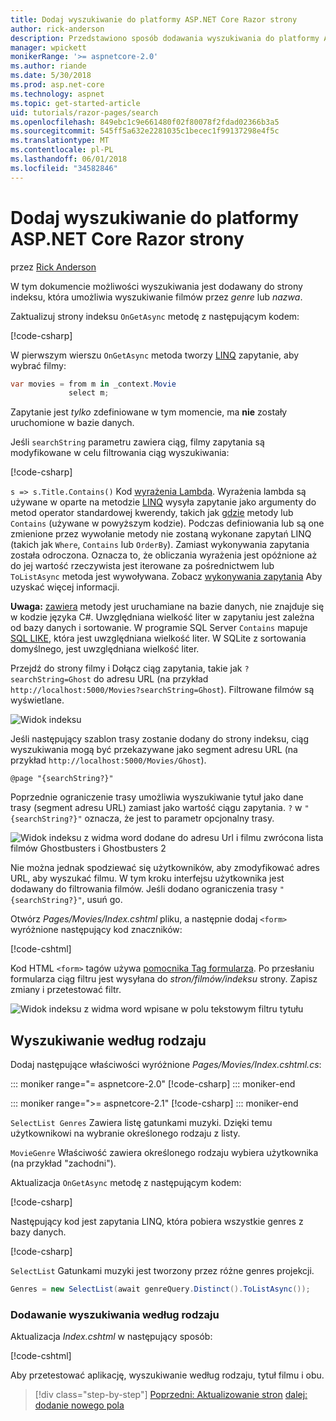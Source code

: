 ```yaml
---
title: Dodaj wyszukiwanie do platformy ASP.NET Core Razor strony
author: rick-anderson
description: Przedstawiono sposób dodawania wyszukiwania do platformy ASP.NET Core Razor stron
manager: wpickett
monikerRange: '>= aspnetcore-2.0'
ms.author: riande
ms.date: 5/30/2018
ms.prod: asp.net-core
ms.technology: aspnet
ms.topic: get-started-article
uid: tutorials/razor-pages/search
ms.openlocfilehash: 849ebc1c9e661480f02f80078f2fdad02366b3a5
ms.sourcegitcommit: 545ff5a632e2281035c1becec1f99137298e4f5c
ms.translationtype: MT
ms.contentlocale: pl-PL
ms.lasthandoff: 06/01/2018
ms.locfileid: "34582846"
---
```

# <a name="add-search-to-aspnet-core-razor-pages"></a>Dodaj wyszukiwanie do platformy ASP.NET Core Razor strony

przez [Rick Anderson](https://twitter.com/RickAndMSFT)

W tym dokumencie możliwości wyszukiwania jest dodawany do strony indeksu, która umożliwia wyszukiwanie filmów przez *genre* lub *nazwa*.

Zaktualizuj strony indeksu `OnGetAsync` metodę z następującym kodem:

[!code-csharp[](razor-pages-start/sample/RazorPagesMovie/Pages/Movies/Index.cshtml.cs?name=snippet_1stSearch)]

W pierwszym wierszu `OnGetAsync` metoda tworzy [LINQ](/dotnet/csharp/programming-guide/concepts/linq/) zapytanie, aby wybrać filmy:

```csharp
var movies = from m in _context.Movie
             select m;
```

Zapytanie jest *tylko* zdefiniowane w tym momencie, ma **nie** zostały uruchomione w bazie danych.

Jeśli `searchString` parametru zawiera ciąg, filmy zapytania są modyfikowane w celu filtrowania ciąg wyszukiwania:

[!code-csharp[](razor-pages-start/sample/RazorPagesMovie/Pages/Movies/Index.cshtml.cs?name=snippet_SearchNull)]

`s => s.Title.Contains()` Kod [wyrażenia Lambda](/dotnet/csharp/programming-guide/statements-expressions-operators/lambda-expressions). Wyrażenia lambda są używane w oparte na metodzie [LINQ](/dotnet/csharp/programming-guide/concepts/linq/) wysyła zapytanie jako argumenty do metod operator standardowej kwerendy, takich jak [gdzie](/dotnet/csharp/programming-guide/concepts/linq/query-syntax-and-method-syntax-in-linq) metody lub `Contains` (używane w powyższym kodzie). Podczas definiowania lub są one zmienione przez wywołanie metody nie zostaną wykonane zapytań LINQ (takich jak `Where`, `Contains` lub `OrderBy`). Zamiast wykonywania zapytania została odroczona. Oznacza to, że obliczania wyrażenia jest opóźnione aż do jej wartość rzeczywista jest iterowane za pośrednictwem lub `ToListAsync` metoda jest wywoływana. Zobacz [wykonywania zapytania](/dotnet/framework/data/adonet/ef/language-reference/query-execution) Aby uzyskać więcej informacji.

**Uwaga:** [zawiera](/dotnet/api/system.data.objects.dataclasses.entitycollection-1.contains) metody jest uruchamiane na bazie danych, nie znajduje się w kodzie języka C#. Uwzględniana wielkość liter w zapytaniu jest zależna od bazy danych i sortowanie. W programie SQL Server `Contains` mapuje [SQL LIKE](/sql/t-sql/language-elements/like-transact-sql), która jest uwzględniana wielkość liter. W SQLite z sortowania domyślnego, jest uwzględniana wielkość liter.

Przejdź do strony filmy i Dołącz ciąg zapytania, takie jak `?searchString=Ghost` do adresu URL (na przykład `http://localhost:5000/Movies?searchString=Ghost`). Filtrowane filmów są wyświetlane.

![Widok indeksu](search/_static/ghost.png)

Jeśli następujący szablon trasy zostanie dodany do strony indeksu, ciąg wyszukiwania mogą być przekazywane jako segment adresu URL (na przykład `http://localhost:5000/Movies/Ghost`).

```cshtml
@page "{searchString?}"
```

Poprzednie ograniczenie trasy umożliwia wyszukiwanie tytuł jako dane trasy (segment adresu URL) zamiast jako wartość ciągu zapytania.  `?` w `"{searchString?}"` oznacza, że jest to parametr opcjonalny trasy.

![Widok indeksu z widma word dodane do adresu Url i filmu zwrócona lista filmów Ghostbusters i Ghostbusters 2](search/_static/g2.png)

Nie można jednak spodziewać się użytkowników, aby zmodyfikować adres URL, aby wyszukać filmu. W tym kroku interfejsu użytkownika jest dodawany do filtrowania filmów. Jeśli dodano ograniczenia trasy `"{searchString?}"`, usuń go.

Otwórz *Pages/Movies/Index.cshtml* pliku, a następnie dodaj `<form>` wyróżnione następujący kod znaczników:

[!code-cshtml[](razor-pages-start/sample/RazorPagesMovie/Pages/Movies/Index2.cshtml?highlight=14-19&range=1-22)]

Kod HTML `<form>` tagów używa [pomocnika Tag formularza](xref:mvc/views/working-with-forms#the-form-tag-helper). Po przesłaniu formularza ciąg filtru jest wysyłana do *stron/filmów/indeksu* strony. Zapisz zmiany i przetestować filtr.

![Widok indeksu z widma word wpisane w polu tekstowym filtru tytułu](search/_static/filter.png)

## <a name="search-by-genre"></a>Wyszukiwanie według rodzaju

Dodaj następujące właściwości wyróżnione *Pages/Movies/Index.cshtml.cs*:

::: moniker range="= aspnetcore-2.0"
[!code-csharp[](razor-pages-start/sample/RazorPagesMovie/Pages/Movies/Index.cshtml.cs?name=snippet_newProps&highlight=11-999)]
::: moniker-end

::: moniker range=">= aspnetcore-2.1"
[!code-csharp[](razor-pages-start/sample/RazorPagesMovie21/Pages/Movies/Index.cshtml.cs?name=snippet_newProps&highlight=11-999)]
::: moniker-end


`SelectList Genres` Zawiera listę gatunkami muzyki. Dzięki temu użytkownikowi na wybranie określonego rodzaju z listy.

`MovieGenre` Właściwość zawiera określonego rodzaju wybiera użytkownika (na przykład "zachodni").

Aktualizacja `OnGetAsync` metodę z następującym kodem:

[!code-csharp[](razor-pages-start/sample/RazorPagesMovie/Pages/Movies/Index.cshtml.cs?name=snippet_SearchGenre)]

Następujący kod jest zapytania LINQ, która pobiera wszystkie genres z bazy danych.

[!code-csharp[](razor-pages-start/sample/RazorPagesMovie/Pages/Movies/Index.cshtml.cs?name=snippet_LINQ)]

`SelectList` Gatunkami muzyki jest tworzony przez różne genres projekcji.

<!-- BUG in OPS
Tag snippet_selectlist's start line '75' should be less than end line '29' when resolving "[!code-csharp[](razor-pages-start/sample/RazorPagesMovie/Pages/Movies/Index.cshtml.cs?name=snippet_SelectList)]"

There's no start line.

[!code-csharp[](razor-pages-start/sample/RazorPagesMovie/Pages/Movies/Index.cshtml.cs?name=snippet_SelectList)]
-->

```csharp
Genres = new SelectList(await genreQuery.Distinct().ToListAsync());
```

### <a name="adding-search-by-genre"></a>Dodawanie wyszukiwania według rodzaju

Aktualizacja *Index.cshtml* w następujący sposób:

[!code-cshtml[](razor-pages-start/sample/RazorPagesMovie/Pages/Movies/IndexFormGenreNoRating.cshtml?highlight=16-18&range=1-26)]

Aby przetestować aplikację, wyszukiwanie według rodzaju, tytuł filmu i obu.

> [!div class="step-by-step"]
> [Poprzedni: Aktualizowanie stron](xref:tutorials/razor-pages/da1)
> [dalej: dodanie nowego pola](xref:tutorials/razor-pages/new-field)
